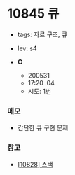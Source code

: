 # 10845 큐
 - tags: 자료 구조, 큐
 - lev: s4

- **C**
  - 200531
  - 17:20 .04
  - 시도: 1번

### 메모
 - 간단한 큐 구현 문제

### 참고
 - [[10828] 스택](https://uhug.github.io/docs/10828)
